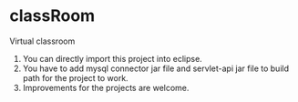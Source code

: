# classRoom
Virtual classroom

1) You can directly import this project into eclipse.
2) You have to add mysql connector jar file and servlet-api jar file to build path for the project to work. 
3) Improvements for the projects are welcome.
